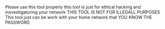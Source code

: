 Please use this tool properly this tool is just for ethical hacking and insvestigatoring your network
THIS TOOL IS NOT FOR ILLEGALL PURPOSES
This tool just can be work with your home network that YOU KNOW THE PASSWORD
